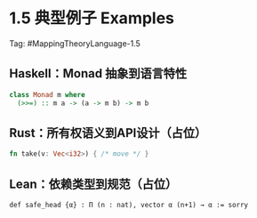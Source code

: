 # 1.5 典型例子 Examples

Tag: #MappingTheoryLanguage-1.5

## Haskell：Monad 抽象到语言特性

```haskell
class Monad m where
  (>>=) :: m a -> (a -> m b) -> m b
```

## Rust：所有权语义到API设计（占位）

```rust
fn take(v: Vec<i32>) { /* move */ }
```

## Lean：依赖类型到规范（占位）

```lean
def safe_head {α} : Π (n : nat), vector α (n+1) → α := sorry
```
